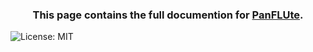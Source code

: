 <div>
<h3 align="center">
  This page contains the full documention for <a href="https://github.com/COVID-19-electronic-health-system/PanFLUte" target="_blank">PanFLUte</a>.
</h3>
</div>

![License: MIT](https://img.shields.io/badge/License-MIT-green.svg)
